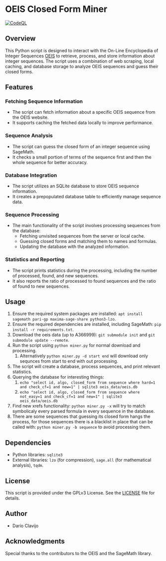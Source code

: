# OEIS Closed Form Miner

[![CodeQL](https://github.com/daedalus/oeis_closed_form_miner/actions/workflows/codeql.yml/badge.svg)](https://github.com/daedalus/oeis_closed_form_miner/actions/workflows/codeql.yml)

## Overview

This Python script is designed to interact with the On-Line Encyclopedia of Integer Sequences [OEIS](https://oeis.org) to retrieve, process, and store information about integer sequences. The script uses a combination of web scraping, local caching, and database storage to analyze OEIS sequences and guess their closed forms.

## Features

### Fetching Sequence Information

- The script can fetch information about a specific OEIS sequence from the OEIS website.
- It supports caching the fetched data locally to improve performance.

### Sequence Analysis

- The script can guess the closed form of an integer sequence using SageMath.
- It checks a small portion of terms of the sequence first and then the whole sequence for better accuracy.

### Database Integration

- The script utilizes an SQLite database to store OEIS sequence information.
- It creates a prepopulated database table to efficiently manage sequence data.

### Sequence Processing

- The main functionality of the script involves processing sequences from the database:
  - Fetching unvisited sequences from the server or local cache.
  - Guessing closed forms and matching them to names and formulas.
  - Updating the database with the analyzed information.

### Statistics and Reporting

- The script prints statistics during the processing, including the number of processed, found, and new sequences.
- It also reports the ratio of processed to found sequences and the ratio of found to new sequences.

## Usage

1. Ensure the required system packages are installed: `apt install sagemath pari-gp maxima-sage-share python3-lzo`. 
2. Ensure the required dependencies are installed, including SageMath: `pip install -r requirements.txt`.
3. Download the oeis data (up to A366999): `git submodule init` and `git submodule update --remote`.
4. Run the script using `python miner.py` for normal download and processing.
    1. Alternatively `python miner.py -d start end` will download only sequnces from start to end with out processing.
5. The script will create a database, process sequences, and print relevant statistics.
6. Querying the database for interesting things:
    1. `echo "select id, algo, closed_form from sequence where hard=1 and check_cf=1 and new=1" | sqlite3 oeis_data/oeis.db`
    2. `echo "select id, algo, closed_form from sequence where not_easy=1 and check_cf=1 and new=1" | sqlite3 oeis_data/oeis.db`
7. Find new xrefs functionality: `python miner.py -x` will try to match symbolicaly every parsed formula in every sequence in the database.
8. There are some sequences that guessing its closed form hangs the process, for those sequences there is a blacklist in place that can be called with: `python miner.py -b sequence` to avoid processing them.

## Dependencies

- Python libraries: `sqlite3`
- External libraries: `lzo` (for compression), `sage.all` (for mathematical analysis), `tqdm`.

## License

This script is provided under the GPLv3 License. See the [LICENSE](LICENSE) file for details.

## Author

- Darío Clavijo

## Acknowledgments

Special thanks to the contributors to the OEIS and the SageMath library.

